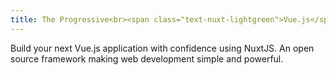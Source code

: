 ```yaml
---
title: The Progressive<br><span class="text-nuxt-lightgreen">Vue.js</span> Builder<br>
---
```

Build your next Vue.js application with confidence using NuxtJS. An <span title="Under MIT license">open source</span> framework making web development simple and powerful.
